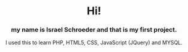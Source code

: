 <h1 align="center">Hi!</h1>
<h3 align="center">my name is Israel Schroeder and that is my first project.</h3>

<p align="center">I used this to learn PHP, HTML5, CSS, JavaScript (JQuery) and MYSQL.</p>
